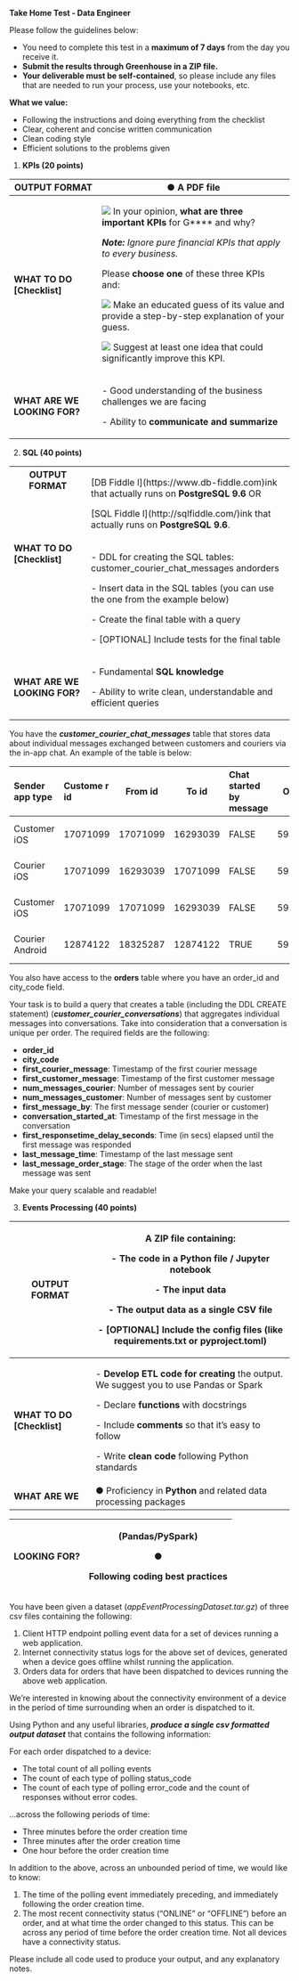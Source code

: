 ﻿**Take Home Test - Data Engineer**

Please follow the guidelines below:

- You need to complete this test in a **maximum of 7 days** from the day you receive it.
- **Submit the results through Greenhouse in a ZIP file.**
- **Your deliverable must be self-contained**, so please include any files that are needed to run your process, use your notebooks, etc.

**What we value:**

- Following the instructions and doing everything from the checklist
- Clear, coherent and concise written communication
- Clean coding style
- Efficient solutions to the problems given
1. **KPIs (20 points)**



|**OUTPUT FORMAT**| ● A **PDF** file                                                                                                                                                                                                                                                                                                                                                                                                                                                                                                                                                                     |
| - |--------------------------------------------------------------------------------------------------------------------------------------------------------------------------------------------------------------------------------------------------------------------------------------------------------------------------------------------------------------------------------------------------------------------------------------------------------------------------------------------------------------------------------------------------------------------------------------|
|**WHAT TO DO [Checklist]**| <p>![](Aspose.Words.3279dbea-c87f-4444-a0fa-25fe0f24c5b3.001.png) In your opinion, **what are three important KPIs** for G**** and why?</p><p>***Note:** Ignore pure financial KPIs that apply to every business.*</p><p>Please **choose one** of these three KPIs and:</p><p>![](Aspose.Words.3279dbea-c87f-4444-a0fa-25fe0f24c5b3.002.png) Make an educated guess of its value and provide a step-by-step explanation of your guess.</p><p>![](Aspose.Words.3279dbea-c87f-4444-a0fa-25fe0f24c5b3.003.png) Suggest at least one idea that could significantly improve this KPI.</p> |
|**WHAT ARE WE LOOKING FOR?**| <p>- Good understanding of the business challenges we are facing</p><p>- Ability to **communicate and summarize**</p>                                                                                                                                                                                                                                                                                                                                                                                                                                                                |
2. **SQL (40 points)**



<table><tr><th colspan="1" rowspan="2" valign="top"><b>OUTPUT FORMAT</b></th></tr>
<tr><td colspan="1" valign="top"><p>[DB Fiddle l](https://www.db-fiddle.com)ink that actually runs on <b>PostgreSQL 9.6</b> OR</p><p>[SQL Fiddle l](http://sqlfiddle.com/)ink that actually runs on <b>PostgreSQL 9.6</b>.</p></td></tr>
<tr><td colspan="1" valign="top"><b>WHAT TO DO [Checklist]</b></td><td colspan="1" valign="top"><p>- DDL for creating the SQL tables: customer_courier_chat_messages andorders</p><p>- Insert data in the SQL tables (you can use the one from the example below)</p><p>- Create the final table with a query</p><p>- [OPTIONAL] Include tests for the final table</p></td></tr>
<tr><td colspan="1"><b>WHAT ARE WE LOOKING FOR?</b></td><td colspan="1"><p>- Fundamental <b>SQL knowledge</b></p><p>- Ability to write clean, understandable and efficient queries</p></td></tr>
</table>

You have the ***customer\_courier\_chat\_messages*** table that stores data about individual messages exchanged between customers and couriers via the in-app chat. An example of the table is below:



|**Sender app type**|**Custome r id**|**From id**|**To id**|**Chat started by message**|**Order id**|**Order stage**|**Courier id**|**Message sent time**|
| :- | :- | - | - | :- | - | - | :- | - |
|Customer iOS|17071099|17071099|16293039|FALSE|59528555|PICKING\_UP|16293039|2019-08-19 8:01:47|
|Courier iOS|17071099|16293039|17071099|FALSE|59528555|ARRIVING|16293039|2019-08-19 8:01:04|
|Customer iOS|17071099|17071099|16293039|FALSE|59528555|PICKING\_UP|16293039|2019-08-19 8:00:04|
|Courier Android|12874122|18325287|12874122|TRUE|59528038|ADDRESS\_D ELIVERY|18325287|2019-08-19 7:59:33|

You also have access to the **orders** table where you have an order\_id and city\_code field.

Your task is to build a query that creates a table (including the DDL CREATE statement) (***customer\_courier\_conversations***) that aggregates individual messages into conversations. Take into consideration that a conversation is unique per order. The required fields are the following:

- **order\_id**
- **city\_code**
- **first\_courier\_message**: Timestamp of the first courier message
- **first\_customer\_message**: Timestamp of the first customer message
- **num\_messages\_courier**: Number of messages sent by courier
- **num\_messages\_customer**: Number of messages sent by customer
- **first\_message\_by**: The first message sender (courier or customer)
- **conversation\_started\_at**: Timestamp of the first message in the conversation
- **first\_responsetime\_delay\_seconds**: Time (in secs) elapsed until the first message was responded
- **last\_message\_time**: Timestamp of the last message sent
- **last\_message\_order\_stage**: The stage of the order when the last message was sent

Make your query scalable and readable!

3. **Events Processing (40 points)**



|**OUTPUT FORMAT**|<p>A ZIP file containing:</p><p>- The code in a **Python file / Jupyter notebook**</p><p>- The **input data**</p><p>- The **output data** as a **single CSV file**</p><p>- [OPTIONAL] Include the config files (like requirements.txt or pyproject.toml)</p>|
| - | - |
|**WHAT TO DO [Checklist]**|<p>- **Develop ETL code for creating** the output. We suggest you to use Pandas or Spark</p><p>- Declare **functions** with docstrings</p><p>- Include **comments** so that it’s easy to follow</p><p>- Write **clean code** following Python standards</p>|
|**WHAT ARE WE**|● Proficiency in **Python** and related data processing packages|



|**LOOKING FOR?**|<p>(Pandas/PySpark)</p><p>●</p><p>Following coding best practices</p>|
| - | - |

You have been given a dataset (*appEventProcessingDataset.tar.gz*) of three csv files containing the following:

1. Client HTTP endpoint polling event data for a set of devices running a web application.
1. Internet connectivity status logs for the above set of devices, generated when a device goes offline whilst running the application.
1. Orders data for orders that have been dispatched to devices running the above web application.

We’re interested in knowing about the connectivity environment of a device in the period of time surrounding when an order is dispatched to it.

Using Python and any useful libraries, ***produce a single csv formatted output dataset*** that contains the following information:

For each order dispatched to a device:

- The total count of all polling events
- The count of each type of polling status\_code
- The count of each type of polling error\_code and the count of responses without error codes.

...across the following periods of time:

- Three minutes before the order creation time
- Three minutes after the order creation time
- One hour before the order creation time

In addition to the above, across an unbounded period of time, we would like to know:

1. The time of the polling event immediately preceding, and immediately following the order creation time.
2. The most recent connectivity status (“ONLINE” or “OFFLINE”) before an order, and at what time the order changed to this status. This can be across any period of time before the order creation time. Not all devices have a connectivity status.

Please include all code used to produce your output, and any explanatory notes.
